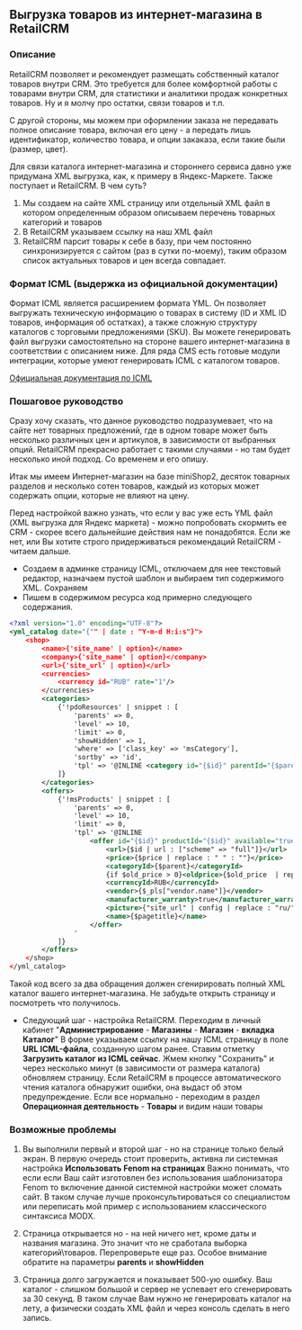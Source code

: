 ## Выгрузка товаров из интернет-магазина в RetailCRM

### Описание

RetailCRM позволяет и рекомендует размещать собственный каталог товаров внутри CRM.  Это требуется для более комфортной работы с товарами внутри CRM, для статистики и аналитики продаж конкретных товаров.  Ну и я молчу про остатки, связи товаров и т.п.

С другой стороны, мы можем при оформлении заказа не передавать полное описание товара, включая его цену - а передать лишь идентификатор, количество товара, и опции закаказа, если такие были (размер, цвет).  

 Для связи каталога интернет-магазина и стороннего сервиса давно уже придумана XML выгрузка, как, к примеру в Яндекс-Маркете.
 Также поступает и RetailCRM. В чем суть?

1. Мы создаем на сайте XML страницу или отдельный XML файл в котором определенным образом описываем перечень товарных категорий и товаров
2. В RetailCRM указываем ссылку на наш XML  файл
3. RetailCRM парсит товары к себе в базу, при чем постоянно синхронизируется с сайтом (раз в сутки по-моему), таким образом список актуальных товаров и цен всегда совпадает.

### Формат ICML (выдержка из официальной документации)

Формат ICML является расширением формата YML. Он позволяет выгружать техническую информацию о товарах в систему (ID и XML ID товаров, информация об остатках), а также сложную структуру каталогов с торговыми предложениями (SKU). Вы можете генерировать файл выгрузки самостоятельно на стороне вашего интернет-магазина в соответствии с описанием ниже. Для ряда CMS есть готовые модули интеграции, которые умеют генерировать ICML с каталогом товаров.

[Официальная документация по ICML][1]

### Пошаговое руководство

Сразу хочу сказать, что данное руководство подразумевает, что на сайте нет товарных предложений, где в одном товаре может быть несколько различных цен и артикулов, в зависимости от выбранных опций.  RetailCRM прекрасно работает с такими случаями - но там будет несколько иной подход. Со временем и его опишу.

Итак мы имеем Интернет-магазин на базе miniShop2, десяток товарных разделов и несколько сотен товаров, каждый из которых может содержать опции, которые не влияют на цену.

Перед настройкой важно узнать, что если у вас уже есть  YML файл (XML выгрузка для Яндекс маркета) - можно попробовать скормить ее CRM - скорее всего дальнейшие действия нам не понадобятся. Если же нет, или Вы хотите строго придерживаться рекомендаций RetailCRM  - читаем дальше.

* Создаем в админке страницу ICML, отключаем для нее текстовый редактор, назначаем пустой шаблон и выбираем тип содержимого XML. Сохраняем
* Пишем в содержимом ресурса код примерно следующего содержания.

```xml
<?xml version="1.0" encoding="UTF-8"?>
<yml_catalog date="{"" | date : "Y-m-d H:i:s"}">
    <shop>
        <name>{'site_name' | option}</name>
        <company>{'site_name' | option}</company>
        <url>{'site_url' | option}</url>
        <currencies>
            <currency id="RUB" rate="1"/>
        </currencies>
        <categories>
            {'!pdoResources' | snippet : [
                'parents' => 0,
                'level' => 10,
                'limit' => 0,
                'showHidden' => 1,
                'where' => ['class_key' => 'msCategory'],
                'sortby' => 'id',
                'tpl' => '@INLINE <category id="{$id}" parentId="{$parent}">{$pagetitle}</category>'
            ]}
        </categories>
        <offers>
            {'!msProducts' | snippet : [
                'parents' => 0,
                'level' => 10,
                'limit' => 0,
                'tpl' => '@INLINE
                    <offer id="{$id}" productId="{$id}" available="true">
                        <url>{$id | url : ["scheme" => "full"]}</url>
                        <price>{$price | replace : " " : ""}</price>
                        <categoryId>{$parent}</categoryId>
                        {if $old_price > 0}<oldprice>{$old_price  | replace : " " : ""}</oldprice>{/if}
                        <currencyId>RUB</currencyId>
                        <vendor>{$_pls["vendor.name"]}</vendor>
                        <manufacturer_warranty>true</manufacturer_warranty>
                        <picture>{"site_url" | config | replace : "ru/" : "ru"}{$image}</picture>
                        <name>{$pagetitle}</name>
                    </offer>
                '
            ]}
        </offers>
    </shop>
</yml_catalog>
```

Такой код всего за два обращения должен сгенирировать полный XML каталог вашего интернет-магазина. Не забудьте открыть страницу и посмотреть что получилось.

* Следующий шаг - настройка RetailCRM. Переходим в личный кабинет "**Администрирование** - **Магазины** - **Магазин** - **вкладка Каталог**"
В форме указываем ссылку на нашу ICML страницу в поле **URL ICML-файла**, созданную шагом ранее. Ставим отметку **Загрузить каталог из ICML сейчас**. Жмем кнопку "Сохранить" и через несколько минут (в зависимости от размера каталога) обновляем страницу. Если RetailCRM в процессе автоматического чтения каталога обнаружит ошибки, она выдаст об этом предупреждение.  Если все нормально - переходим в раздел **Операционная деятельность** - **Товары** и видим наши товары

### Возможные проблемы

1. Вы выполнили первый и второй шаг - но на странице только белый экран.  В первую очередь стоит проверить, активна ли системная настройка **Использовать Fenom на страницах**
Важно понимать, что если если Ваш сайт изготовлен без использования шаблонизатора Fenom то включение данной системной настройки может сломать сайт. В таком случае лучше проконсультироваться со специалистом или переписать мой пример с использованием классического синтаксиса MODX.  

2. Страница открывается но - на ней ничего нет, кроме даты и названия магазина. Это значит что не сработала выборка категорий\товаров. Перепроверьте еще раз. Особое внимание обратите на параметры **parents** и  **showHidden**

3. Страница долго загружается и показывает 500-ую ошибку.  Ваш каталог - слишком большой и сервер не успевает его сгенерировать за 30 секунд. В таком случае Вам нужно не генерировать каталог на лету, а физически создать XML файл и через  консоль сделать в него запись.  

[1]: https://help.retailcrm.ru/Developers/ICML
